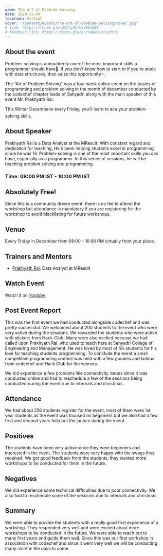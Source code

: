 ```yaml
---
name: The Art of Problem Solving
date: 2020-12-04
location: Virtual
cover: "/content/events/the-art-of-problem-solving/cover.jpg"
# link: https://forms.gle/dXVfgUL7c83ES1W89
# feedback_link: https://forms.gle/pLtxaBNAitPujMrr5
---
```


## About the event
Problem-solving is undoubtedly one of the most important skills a programmer should have🦾. If you don't know how to start or if you're stuck with data structures, then seize this opportunity✨. 

The “Art of Problem Solving” was a four week online event on the basics of programming and problem solving in the month of december conducted by the codechef chapter leads of Sahyadri along with the main speaker of this event Mr. Prakhyath Rai.


This Winter December❄️ every Friday, you'll learn to ace your problem-solving skills.

## About Speaker
Prakhyath Rai is a Data Analyst at the MResult. With constant regard and dedication for teaching, He's been helping students excel at programming since he was 18. Problem-solving is one of the most important skills you can have, especially as a programmer. In this series of sessions, he will be teaching problem solving and programming. 

### Time: 08:00 PM IST - 10:00 PM IST

## Absolutely Free!
Since this is a community driven event, there is no fee to attend the workshop but attendance is mandatory if you are registering for the workshop to avoid blacklisting for future workshops.

## Venue
Every Friday in December from 08:00 - 10:00 PM virtually from your place.

## Trainers and Mentors
- [Prakhyath Rai](https://www.linkedin.com/in/prakhyath-rai-7b93a67b/), Data Analyst at MResult

## Watch Event
Watch it on [Youtube](https://youtube.com/playlist?list=PLGZOWKOb1z1OdxHWbc7n-0oGvaEFe7CRf)
## Post Event Report
This was the first event we had conducted alongside codechef and was pretty successful. We welcomed about 200 students to the event who were very active during the sessions. We rewarded the students who were active with stickers from Hack-Club. Many were also excited because we had called upon Prakhyath Rai, who used to teach here at Sahyadri College of Engineering and Management. He was loved by most of his students for his love for teaching students programming.
To conclude the event a small competitive programming contest was held with a few goodies and laddus from codechef and Hack Club for the winners.

We did experience a few problems like connectivity issues since it was conducted online and had to reschedule a few of the sessions being conducted during the event due to internals and christmas.

## Attendance
We had about 250 students register for the event, most of them were 1st year students as the event was focused on beginners but we also had a few first and decond years help out the juniors during the event.

## Positives
The students have been very active since they were beginners and interested in the event. 
The students were very happy with the swags they received.
We got good feedback from the students, they wanted more workshops to be conducted for them in the future.

## Negatives
We did experience some technical difficulties due to poor connectivity.
We also had to reschedule some of the sessions due to internals and christmas

## Summary
We were able to provide the students with a really good first experience of a workshop. They responded very well and were excited about more workshops to be conducted in the future. We were able to reach out to many first years and guide them well. Since this was our first workshop in association with codechef and since it went very well we will be conducting many more in the days to come.
